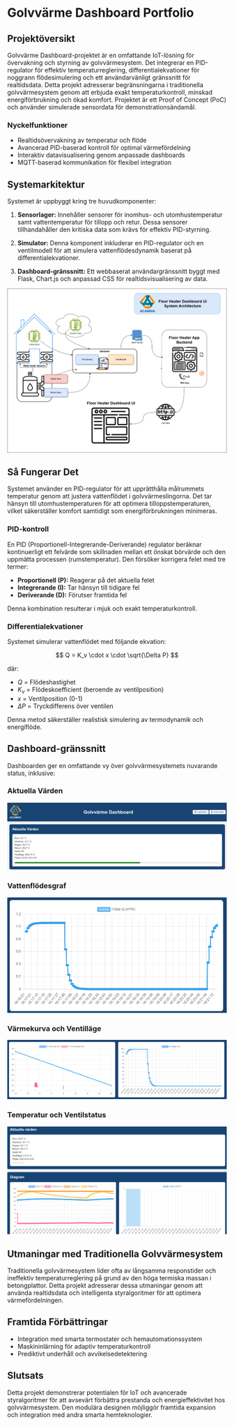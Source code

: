 # Golvvärme Dashboard Portfolio

## Projektöversikt

Golvvärme Dashboard-projektet är en omfattande IoT-lösning för övervakning och styrning av golvvärmesystem. Det integrerar en PID-regulator för effektiv temperaturreglering, differentialekvationer för noggrann flödesimulering och ett användarvänligt gränssnitt för realtidsdata. Detta projekt adresserar begränsningarna i traditionella golvvärmesystem genom att erbjuda exakt temperaturkontroll, minskad energiförbrukning och ökad komfort. Projektet är ett Proof of Concept (PoC) och använder simulerade sensordata för demonstrationsändamål.

### Nyckelfunktioner

* Realtidsövervakning av temperatur och flöde
* Avancerad PID-baserad kontroll för optimal värmefördelning
* Interaktiv datavisualisering genom anpassade dashboards
* MQTT-baserad kommunikation för flexibel integration

## Systemarkitektur

Systemet är uppbyggt kring tre huvudkomponenter:

1. **Sensorlager:** Innehåller sensorer för inomhus- och utomhustemperatur samt vattentemperatur för tillopp och retur. Dessa sensorer tillhandahåller den kritiska data som krävs för effektiv PID-styrning.

2. **Simulator:** Denna komponent inkluderar en PID-regulator och en ventilmodell för att simulera vattenflödesdynamik baserat på differentialekvationer.

3. **Dashboard-gränssnitt:** Ett webbaserat användargränssnitt byggt med Flask, Chart.js och anpassad CSS för realtidsvisualisering av data.

![Systemarkitektur](./golvvarme-diagram.png)

## Så Fungerar Det

Systemet använder en PID-regulator för att upprätthålla målrummets temperatur genom att justera vattenflödet i golvvärmeslingorna. Det tar hänsyn till utomhustemperaturen för att optimera tilloppstemperaturen, vilket säkerställer komfort samtidigt som energiförbrukningen minimeras.

### PID-kontroll

En PID (Proportionell-Integrerande-Deriverande) regulator beräknar kontinuerligt ett felvärde som skillnaden mellan ett önskat börvärde och den uppmätta processen (rumstemperatur). Den försöker korrigera felet med tre termer:

* **Proportionell (P):** Reagerar på det aktuella felet
* **Integrerande (I):** Tar hänsyn till tidigare fel
* **Deriverande (D):** Förutser framtida fel

Denna kombination resulterar i mjuk och exakt temperaturkontroll.

### Differentialekvationer

Systemet simulerar vattenflödet med följande ekvation:

$$
Q = K_v \cdot x \cdot \sqrt{\Delta P}
$$

där:

* $Q$ = Flödeshastighet
* $K_v$ = Flödeskoefficient (beroende av ventilposition)
* $x$ = Ventilposition (0-1)
* $\Delta P$ = Tryckdifferens över ventilen

Denna metod säkerställer realistisk simulering av termodynamik och energiflöde.

## Dashboard-gränssnitt

Dashboarden ger en omfattande vy över golvvärmesystemets nuvarande status, inklusive:

### Aktuella Värden

![Aktuella Värden](./current-values.png)

### Vattenflödesgraf

![Vattenflödesgraf](./water-flow-graph.png)

### Värmekurva och Ventilläge

![Värmekurva och Ventilläge](./warming-curve-valve-position.png)

### Temperatur och Ventilstatus

![Temperatur och Ventilstatus](./temperature-valve-state-graph.png)

## Utmaningar med Traditionella Golvvärmesystem

Traditionella golvvärmesystem lider ofta av långsamma responstider och ineffektiv temperaturreglering på grund av den höga termiska massan i betongplattor. Detta projekt adresserar dessa utmaningar genom att använda realtidsdata och intelligenta styralgoritmer för att optimera värmefördelningen.

## Framtida Förbättringar

* Integration med smarta termostater och hemautomationssystem
* Maskininlärning för adaptiv temperaturkontroll
* Prediktivt underhåll och avvikelsedetektering

## Slutsats

Detta projekt demonstrerar potentialen för IoT och avancerade styralgoritmer för att avsevärt förbättra prestanda och energieffektivitet hos golvvärmesystem. Den modulära designen möjliggör framtida expansion och integration med andra smarta hemteknologier.
